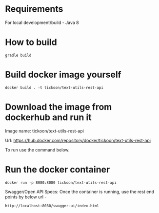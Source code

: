 # Requirements

For local development/build - Java 8

# How to build

    gradle build

# Build docker image yourself

    docker build . -t tickoon/text-utils-rest-api

# Download the image from dockerhub and run it

Image name: tickoon/text-utils-rest-api

Url: https://hub.docker.com/repository/docker/tickoon/text-utils-rest-api

To run use the command below.

# Run the docker container

    docker run -p 8080:8080 tickoon/text-utils-rest-api

Swagger/Open API Specs: Once the container is running, use the rest end points by below url - 

    http://localhost:8080/swagger-ui/index.html


